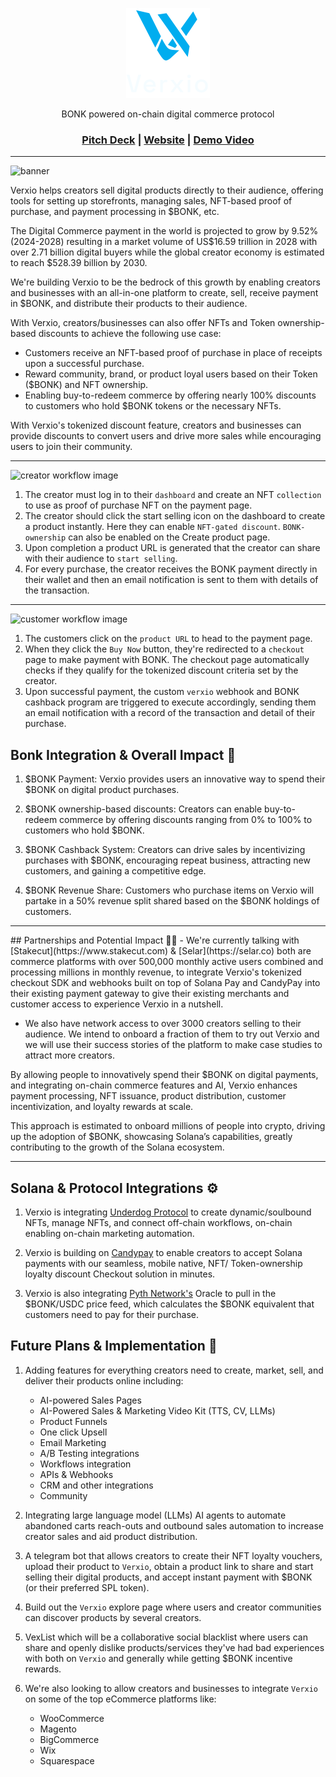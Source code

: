 <div align="center">

[![logo](https://github.com/onyekachi11/Verxio-ICP-Zero-To-dApp/blob/main/src/assets/Logo.svg)](https://www.verxio.xyz)

BONK powered on-chain digital commerce protocol

<h3>
   
[Pitch Deck](https://docs.google.com/presentation/d/1-DR3qAU5slPsT-J5ffb1CZiwLE4Y_Z8t/edit?usp=sharing&ouid=108300888596593200233&rtpof=true&sd=true) | [Website](https://www.verxio.xyz/) | [Demo Video](https://youtu.be/ZwpHRA9WvFg)

</h3>

</div>

<hr />

![banner](https://github.com/Axio-Lab/hublab/blob/bonk/develop/frontend/src/assets/verxioBanner.jpg)

Verxio helps creators sell digital products directly to their audience, offering tools for setting up storefronts, managing sales, NFT-based proof of purchase, and payment processing in $BONK, etc.

The Digital Commerce payment in the world is projected to grow by 9.52% (2024-2028) resulting in a market volume of US$16.59 trillion in 2028 with over 2.71 billion digital buyers while the global creator economy is estimated to reach $528.39 billion by 2030.

We're building Verxio to be the bedrock of this growth by enabling creators and businesses with an all-in-one platform to create, sell, receive payment in $BONK, and distribute their products to their audience.

With Verxio, creators/businesses can also offer NFTs and Token ownership-based discounts to achieve the following use case:

- Customers receive an NFT-based proof of purchase in place of receipts upon a successful purchase.
- Reward community, brand, or product loyal users based on their Token ($BONK) and NFT ownership.
- Enabling buy-to-redeem commerce by offering nearly 100% discounts to customers who hold $BONK tokens or the necessary NFTs.

With Verxio's tokenized discount feature, creators and businesses can provide discounts to convert users and drive more sales while encouraging users to join their community.

<hr />

![creator workflow image](https://github.com/Axio-Lab/hublab/blob/bonk/develop/frontend/src/assets/Verxio%20Workflow%20-%20Creator.png)

1. The creator must log in to their `dashboard` and create an NFT `collection` to use as proof of purchase NFT on the payment page. 
2. The creator should click the start selling icon on the dashboard to create a product instantly. Here they can enable `NFT-gated discount`. `BONK-ownership` can also be enabled on the Create product page.
3. Upon completion a product URL is generated that the creator can share with their audience to `start selling`.
4. For every purchase, the creator receives the BONK payment directly in their wallet and then an email notification is sent to them with details of the transaction.

<hr />

![customer workflow image](https://github.com/Axio-Lab/hublab/blob/bonk/develop/frontend/src/assets/Verxio%20Workflow%20-%20Customer.png)
1. The customers click on the `product URL` to head to the payment page.
2. When they click the `Buy Now` button, they're redirected to a `checkout` page to make payment with BONK. The checkout page automatically checks if they qualify for the tokenized discount criteria set by the creator.
3. Upon successful payment, the custom `verxio` webhook and BONK cashback program are triggered to execute accordingly, sending them an email notification with a record of the transaction and detail of their purchase.

## Bonk Integration & Overall Impact  🐶
1. $BONK Payment: Verxio provides users an innovative way to spend their $BONK on digital product purchases.
   
2. $BONK ownership-based discounts: Creators can enable buy-to-redeem commerce by offering discounts ranging from 0% to 100% to customers who hold $BONK.

3. $BONK Cashback System: Creators can drive sales by incentivizing purchases with $BONK, encouraging repeat business, attracting new customers, and gaining a competitive edge.

4. $BONK Revenue Share: Customers who purchase items on Verxio will partake in a 50% revenue split shared based on the $BONK holdings of customers.

<hr />
## Partnerships and Potential Impact 🤝🏼
- We're currently talking with [Stakecut](https://www.stakecut.com) & [Selar](https://selar.co) both are commerce platforms with over 500,000 monthly active users combined and processing millions in monthly revenue, to integrate Verxio's tokenized checkout SDK and webhooks built on top of Solana Pay and CandyPay into their existing payment gateway to give their existing merchants and customer access to experience Verxio in a nutshell.

- We also have network access to over 3000 creators selling to their audience. We intend to onboard a fraction of them to try out Verxio and we will use their success stories of the platform to make case studies to attract more creators.

By allowing people to innovatively spend their $BONK on digital payments, and integrating on-chain commerce features and AI, Verxio enhances payment processing, NFT issuance, product distribution, customer incentivization, and loyalty rewards at scale. 

This approach is estimated to onboard millions of people into crypto, driving up the adoption of $BONK, showcasing Solana’s capabilities, greatly contributing to the growth of the Solana ecosystem.

<hr />

## Solana & Protocol Integrations ⚙️
1. Verxio is integrating [Underdog Protocol](https://www.underdogprotocol.com/) to create dynamic/soulbound NFTs, manage NFTs, and connect off-chain workflows, on-chain enabling on-chain marketing automation.
   
2. Verxio is building on [Candypay](https://candypay.fun/) to enable creators to accept Solana payments with our seamless, mobile native, NFT/ Token-ownership loyalty discount Checkout solution in minutes.

3. Verxio is also integrating [Pyth Network's](https://pyth.network/) Oracle to pull in the $BONK/USDC price feed, which calculates the $BONK equivalent that customers need to pay for their purchase.

## Future Plans & Implementation 🔮
1. Adding features for everything creators need to create, market, sell, and deliver their products online including:
   - AI-powered Sales Pages
   - AI-Powered Sales & Marketing Video Kit (TTS, CV, LLMs)
   - Product Funnels
   - One click Upsell
   - Email Marketing
   - A/B Testing integrations
   - Workflows integration
   - APIs & Webhooks
   - CRM and other integrations
   - Community

2. Integrating large language model (LLMs) AI agents to automate abandoned carts reach-outs and outbound sales automation to increase creator sales and aid product distribution.
   
3. A telegram bot that allows creators to create their NFT loyalty vouchers, upload their product to `Verxio`, obtain a product link to share and start selling their digital products, and accept instant payment with $BONK (or their preferred SPL token).
   
5. Build out the `Verxio` explore page where users and creator communities can discover products by several creators.
   
6. VexList which will be a collaborative social blacklist where users can share and openly dislike products/services they've had bad experiences with both on `Verxio` and generally while getting $BONK incentive rewards.
   
7. We're also looking to allow creators and businesses to integrate `Verxio` on some of the top eCommerce platforms like:
   - WooCommerce
   - Magento
   - BigCommerce
   - Wix
   - Squarespace


